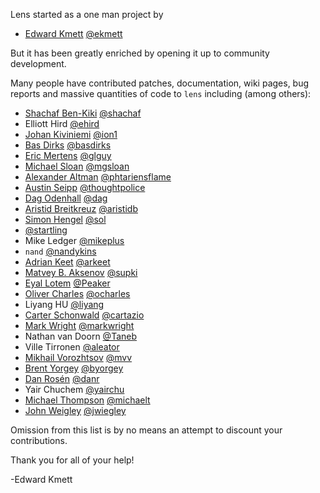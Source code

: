Lens started as a one man project by

* [Edward Kmett](mailto:ekmett@gmail.com) [@ekmett](http://github.com/ekmett)

But it has been greatly enriched by opening it up to community development.

Many people have contributed patches, documentation, wiki pages, bug reports and massive quantities of code to `lens` including (among others):

* [Shachaf Ben-Kiki](mailto:shachaf@gmail.com) [@shachaf](http://github.com/shachaf)
* Elliott Hird [@ehird](http://github.com/ehird)
* [Johan Kiviniemi](mailto:lens@johan.kiviniemi.name) [@ion1](http://github.com/ion1)
* [Bas Dirks](mailto:ik@basdirks.eu) [@basdirks](http://github.com/basdirks)
* [Eric Mertens](mailto:emertens@gmail.com) [@glguy](http://github.com/glguy)
* [Michael Sloan](mailto:mgsloan@gmail.com) [@mgsloan](http://github.com/mgsloan)
* [Alexander Altman](mailto:alexanderaltman@me.com) [@phtariensflame](http://github.com/phtariensflame)
* [Austin Seipp](mailto:mad.one@gmail.com) [@thoughtpolice](http://github.com/thoughtpolice)
* [Dag Odenhall](mailto:dag.odenhall@gmail.com) [@dag](http://github.com/dag)
* [Aristid Breitkreuz](mailto:aristidb+lens@gmail.com) [@aristidb](http://github.com/aristidb)
* [Simon Hengel](mailto:sol@typeful.net) [@sol](http://github.com/sol)
* [@startling](http://github.com/startling)
* Mike Ledger [@mikeplus](http://github.com/mikeplus)
* `nand` [@nandykins](http://github.com/nandykins)
* [Adrian Keet](mailto:arkeet@gmail.com) [@arkeet](http://github.com/arkeet)
* [Matvey B. Aksenov](mailto:matvey.aksenov@gmail.com) [@supki](http://github.com/supki)
* [Eyal Lotem](mailto:eyal.lotem+github@gmail.com) [@Peaker](http://github.com/Peaker)
* [Oliver Charles](mailto:ollie@ocharles.org.uk) [@ocharles](http://github.com/ocharles)
* Liyang HU [@liyang](http://github.com/liyang)
* [Carter Schonwald](mailto:carter.schonwald@gmail.com) [@cartazio](http://github.com/cartazio)
* [Mark Wright](mailto:gienah@gentoo.org) [@markwright](http://github.com/markwright)
* Nathan van Doorn [@Taneb](http://github.com/Taneb)
* Ville Tirronen [@aleator](http://github.com/aleator)
* [Mikhail Vorozhtsov](mailto:mikhail.vorozhtsov@gmail.com) [@mvv](http://github.com/mvv)
* [Brent Yorgey](mailto:byorgey@gmail.com) [@byorgey](http://github.com/byorgey)
* [Dan Rosén](mailto:danr@fripost.org) [@danr](http://github.com/danr)
* Yair Chuchem [@yairchu](http://github.com/yairchu)
* [Michael Thompson](mailto:what_is_it_to_do_anything@yahoo.com) [@michaelt](http://github.com/michaelt)
* [John Weigley](mailto:johnw@newartisans.com) [@jwiegley](http://github.com/jwiegley)

Omission from this list is by no means an attempt to discount your contributions.

Thank you for all of your help!

-Edward Kmett
